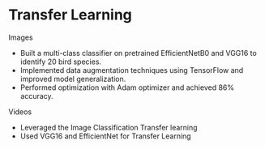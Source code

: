 # Transfer Learning 

Images 

- Built a multi-class classifier on pretrained EfficientNetB0 and VGG16 to identify 20 bird species.
- Implemented data augmentation techniques using TensorFlow and improved model generalization.
- Performed optimization with Adam optimizer and achieved 86% accuracy.

Videos 

- Leveraged the Image Classification Transfer learning
- Used VGG16 and EfficientNet for Transfer Learning
